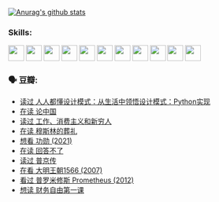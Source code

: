 
[![Anurag's github stats](https://github-readme-stats.vercel.app/api?username=w940853815)](https://github.com/anuraghazra/github-readme-stats)

### Skills:

<code><img height="32" src="https://cdn.jsdelivr.net/npm/simple-icons@v5/icons/python.svg"></code>
<code><img height="32" src="https://cdn.jsdelivr.net/npm/simple-icons@v5/icons/javascript.svg"></code>
<code><img height="32" src="https://cdn.jsdelivr.net/npm/simple-icons@v5/icons/django.svg"></code>
<code><img height="32" src="https://cdn.jsdelivr.net/npm/simple-icons@v5/icons/flask.svg"></code>
<code><img height="32" src="https://cdn.jsdelivr.net/npm/simple-icons@v5/icons/vuetify.svg"></code>
<code><img height="32" src="https://cdn.jsdelivr.net/npm/simple-icons@v5/icons/git.svg"></code>
<code><img height="32" src="https://cdn.jsdelivr.net/npm/simple-icons@v5/icons/docker.svg"></code>
<code><img height="32" src="https://cdn.jsdelivr.net/npm/simple-icons@v5/icons/postgresql.svg"></code>
<code><img height="32" src="https://cdn.jsdelivr.net/npm/simple-icons@v5/icons/elasticsearch.svg"></code>
<code><img height="32" src="https://cdn.jsdelivr.net/npm/simple-icons@v5/icons/macos.svg"></code>
<code><img height="32" src="https://cdn.jsdelivr.net/npm/simple-icons@v5/icons/linux.svg"></code>

### 🗣 豆瓣:

<!-- DOUBAN-ACTIVITIES:START -->
- [读过 人人都懂设计模式：从生活中领悟设计模式：Python实现](https://www.douban.com/people/136069238/status/3806334005/?_i=48073723)
- [在读 论中国](https://www.douban.com/people/136069238/status/3805671678/?_i=48073723)
- [读过 工作、消费主义和新穷人](https://www.douban.com/people/136069238/status/3803834644/?_i=48073723)
- [在读 穆斯林的葬礼](https://www.douban.com/people/136069238/status/3802824932/?_i=48073723)
- [想看 功勋‎ (2021)](https://www.douban.com/people/136069238/status/3802127044/?_i=48073723)
- [在读 回答不了](https://www.douban.com/people/136069238/status/3802078489/?_i=48073723)
- [读过 普京传](https://www.douban.com/people/136069238/status/3802076688/?_i=48073723)
- [在看 大明王朝1566‎ (2007)](https://www.douban.com/people/136069238/status/3800275133/?_i=48073723)
- [看过 普罗米修斯 Prometheus‎ (2012)](https://www.douban.com/people/136069238/status/3795487470/?_i=48073723)
- [想读 财务自由第一课](https://www.douban.com/people/136069238/status/3794955007/?_i=48073723)
<!-- DOUBAN-ACTIVITIES:END -->
<!--
**w940853815/w940853815** is a ✨ _special_ ✨ repository because its `README.md` (this file) appears on your GitHub profile.

Here are some ideas to get you started:

- 🔭 I’m currently working on ...
- 🌱 I’m currently learning ...
- 👯 I’m looking to collaborate on ...
- 🤔 I’m looking for help with ...
- 💬 Ask me about ...
- 📫 How to reach me: ...
- 😄 Pronouns: ...
- ⚡ Fun fact: ...
-->
